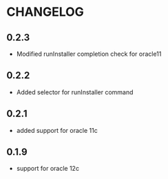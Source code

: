 # CHANGELOG

## 0.2.3

* Modified runInstaller completion check for oracle11

## 0.2.2

* Added selector for runInstaller command

## 0.2.1

* added support for oracle 11c

## 0.1.9

* support for oracle 12c
